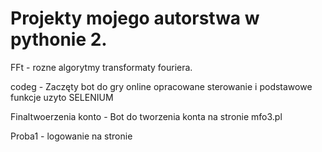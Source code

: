 # Projekty mojego autorstwa w pythonie 2.
FFt - rozne algorytmy transformaty fouriera.

codeg - Zaczęty bot do gry online opracowane sterowanie i podstawowe funkcje uzyto SELENIUM

Finaltwoerzenia konto - Bot do tworzenia konta na stronie mfo3.pl

Proba1 - logowanie na stronie

